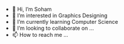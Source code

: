 - 👋 Hi, I’m Soham
- 👀 I’m interested in Graphics Designing 
- 🌱 I’m currently learning Computer Science
- 💞️ I’m looking to collaborate on ...
- 📫 How to reach me ...

<!---
TFSAM5588/TFSAM5588 is a ✨ special ✨ repository because its `README.md` (this file) appears on your GitHub profile.
You can click the Preview link to take a look at your changes.
--->
